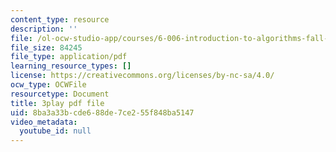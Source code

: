 ```yaml
---
content_type: resource
description: ''
file: /ol-ocw-studio-app/courses/6-006-introduction-to-algorithms-fall-2011/8ba3a33bcde688de7ce255f848ba5147_Zc54gFhdpLA.pdf
file_size: 84245
file_type: application/pdf
learning_resource_types: []
license: https://creativecommons.org/licenses/by-nc-sa/4.0/
ocw_type: OCWFile
resourcetype: Document
title: 3play pdf file
uid: 8ba3a33b-cde6-88de-7ce2-55f848ba5147
video_metadata:
  youtube_id: null
---
```


